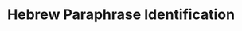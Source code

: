 ---
title: Hebrew Paraphrase Identification
authors: Gabriel Stanovsky, Michael Elhadad 
venue: Msc Thesis
base: msc
pdf: paper.pdf
pdf-ext: NONE
bib: bib.txt
bib-ext: NONE
code: NONE
layout: post
---